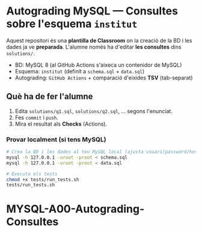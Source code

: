 # Autograding MySQL — Consultes sobre l'esquema `institut`

Aquest repositori és una **plantilla de Classroom** on la creació de la BD i les dades
ja ve **preparada**. L'alumne només ha d'editar **les consultes** dins `solutions/`.

- BD: MySQL 8 (al GitHub Actions s'aixeca un contenidor de MySQL)
- Esquema: `institut` (definit a `schema.sql` + `data.sql`)
- Autograding: `GitHub Actions` + comparació d'eixides **TSV** (tab-separat)

## Què ha de fer l'alumne
1. Edita `solutions/q1.sql`, `solutions/q2.sql`, ... segons l'enunciat.
2. Fes `commit` i `push`.
3. Mira el resultat als **Checks** (Actions).

### Provar localment (si tens MySQL)
```bash
# Crea la BD i les dades al teu MySQL local (ajusta usuari/password/host si cal)
mysql -h 127.0.0.1 -uroot -proot < schema.sql
mysql -h 127.0.0.1 -uroot -proot < data.sql

# Executa els tests
chmod +x tests/run_tests.sh
tests/run_tests.sh
```
# MYSQL-A00-Autograding-Consultes
